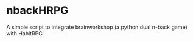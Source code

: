 nbackHRPG
=========

A simple script to integrate brainworkshop (a python dual n-back game) with HabitRPG.
